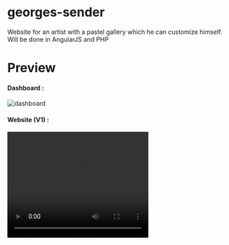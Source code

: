 # georges-sender
Website for an artist with a pastel gallery which he can customize himself. Will be done in AngularJS and PHP

# Preview

#### Dashboard :
![dashboard](https://nsa39.casimages.com/img/2018/08/13/18081306072280291.gif)

#### Website (V1) :
<video width="320" height="240" controls>
  <source src="preview/preview_v1.mp4" type="video/mp4">
</video>
